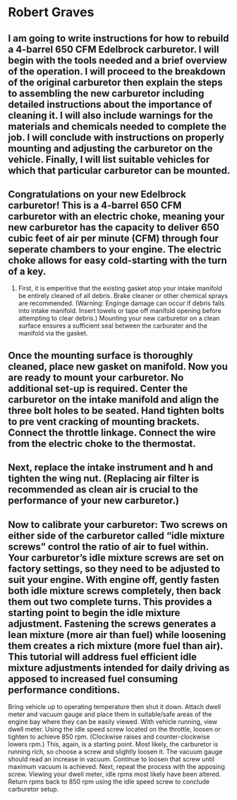 # Robert Graves
## I am going to write instructions for how to rebuild a 4-barrel 650 CFM Edelbrock carburetor. I will begin with the tools needed and a brief overview of the operation. I will proceed to the breakdown of the original carburetor then explain the steps to assembling the new carburetor including detailed instructions about the importance of cleaning it. I will also include warnings for the materials and chemicals needed to complete the job. I will conclude with instructions on properly mounting and adjusting the carburetor on the vehicle. Finally, I will list suitable vehicles for which that particular carburetor can be mounted.  
 
## Congratulations on your new Edelbrock carburetor! This is a 4-barrel 650 CFM carburetor with an electric choke, meaning your new carburetor has the capacity to deliver 650 cubic feet of air per minute (CFM) through four seperate chambers to your engine. The electric choke allows for easy cold-starting with the turn of a key.
 1. First, it is emperitive that the existing gasket atop your intake manifold be entirely cleaned of all debris. Brake cleaner or other chemical sprays are recommended. (Warning: Enginge damage can occur if debris falls into intake manifold. Insert towels or tape off manifold opening before attempting to clear debris.) Mounting your new carburetor on a clean surface ensures a sufficient seal between the carburater and the manifold via the gasket.
 ## Once the mounting surface is thoroughly cleaned, place new gasket on manifold. Now you are ready to mount your carburetor. No additional set-up is required. Center the carburetor on the intake manifold and align the three bolt holes to be seated. Hand tighten bolts to pre vent cracking of mounting brackets. Connect the throttle linkage. Connect the wire from the electric choke to the thermostat.   
## Next, replace the intake instrument and h and tighten the wing nut. (Replacing air filter is recommended as clean air is crucial to the performance of your new carburetor.) 
## Now to calibrate your carburetor: Two screws on either side of the carburetor called “idle mixture screws” control the ratio of air to fuel within.  Your carburetor’s idle mixture screws are set on factory settings, so they need to be adjusted to suit your engine. With engine off, gently fasten both idle mixture screws completely, then back them out two complete turns. This provides a starting point to begin the idle mixture adjustment. Fastening the screws generates a lean mixture (more air than fuel) while loosening them creates a rich mixture (more fuel than air). This tutorial will address fuel efficient idle mixture adjustments intended for daily driving as apposed to increased fuel consuming performance conditions. 
 Bring vehicle up to operating temperature then shut it down. Attach dwell meter and vacuum gauge and place them in suitable/safe areas of the engine bay where they can be easily viewed. 
	With vehicle running, view dwell meter. Using the idle speed screw located on the throttle, loosen or tighten to achieve 850 rpm. (Clockwise raises and counter-clockwise lowers rpm.) This, again, is a starting point. 
	Most likely, the carburetor is running rich, so choose a screw and slightly loosen it. The vacuum gauge should read an increase in vacuum. Continue to loosen that screw until maximum vacuum is achieved. Next, repeat the process with the apposing screw. 
Viewing your dwell meter, idle rpms most likely have been altered. Return rpms back to 850 rpm using the idle speed screw to conclude carburetor setup.  	
